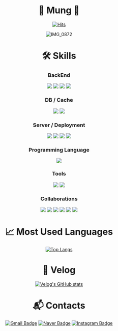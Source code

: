 <div align="center">

  # 🐶 Mung 🐶

  [![Hits](https://hits.seeyoufarm.com/api/count/incr/badge.svg?url=https%3A%2F%2Fgithub.com%2FM-ung&count_bg=%2360D706&title_bg=%232C6019&icon=&icon_color=%23E7E7E7&title=hits&edge_flat=false)](https://hits.seeyoufarm.com)

  ![IMG_0872](https://github.com/M-ung/M-ung/assets/126846468/a7c0a6e5-5864-4525-9fb2-b844b100389d)

  # 🛠️ Skills
### BackEnd
<img src="https://img.shields.io/badge/SpringBoot-6DB33F?style=for-the-badge&logo=springboot&logoColor=white"> 
<img src="https://img.shields.io/badge/Spring%20Data%20JPA-6DB33F?style=for-the-badge&logo=spring&logoColor=white"> 
<img src="https://img.shields.io/badge/QueryDSL-8C8C49?style=for-the-badge&logo=hibernate&logoColor=white"> 
<img src="https://img.shields.io/badge/Native%20Query-6B8E23?style=for-the-badge&logo=hibernate&logoColor=white"> 

### DB / Cache
<img src="https://img.shields.io/badge/MySQL-4479A1?style=for-the-badge&logo=mysql&logoColor=white">
<img src="https://img.shields.io/badge/Redis-DC382D?style=for-the-badge&logo=redis&logoColor=white"> 

### Server / Deployment
<img src="https://img.shields.io/badge/AWS%20EC2-FF9900?style=for-the-badge&logo=amazonecs&logoColor=white">
<img src="https://img.shields.io/badge/AWS%20RDS-527FFF?style=for-the-badge&logo=amazonrds&logoColor=white">
<img src="https://img.shields.io/badge/AWS%20S3-569A31?style=for-the-badge&logo=amazons3&logoColor=white">
<img src="https://img.shields.io/badge/docker-2496ED?style=for-the-badge&logo=docker&logoColor=white">

  ### Programming Language
  <img src="https://img.shields.io/badge/Java-007396?style=for-the-badge&logo=java&logoColor=white"> 

  ### Tools
  <img src="https://img.shields.io/badge/IntelliJ%20IDEA-000000?style=for-the-badge&logo=intellijidea&logoColor=white"> 
  <img src="https://img.shields.io/badge/MySQL%20Workbench-007ACC?style=for-the-badge&logo=mysql&logoColor=white">

  ### Collaborations
  <img src="https://img.shields.io/badge/Git-F05032?style=for-the-badge&logo=git&logoColor=white"> 
  <img src="https://img.shields.io/badge/GitHub-181717?style=for-the-badge&logo=github&logoColor=white"> 
  <img src="https://img.shields.io/badge/Notion-000000?style=for-the-badge&logo=notion&logoColor=white"> 
  <img src="https://img.shields.io/badge/Discord-5865F2?style=for-the-badge&logo=discord&logoColor=white">
  <img src="https://img.shields.io/badge/Slack-4A154B?style=for-the-badge&logo=slack&logoColor=white">
  <img src="https://img.shields.io/badge/Jira-0052CC?style=for-the-badge&logo=jira&logoColor=white">

# 📈 Most Used Languages
[![Top Langs](https://github-readme-stats.vercel.app/api/top-langs/?username=M-ung)](https://github.com/anuraghazra/github-readme-stats)

# 📝 Velog
[![Velog's GitHub stats](https://velog-readme-stats.vercel.app/api?name=_mung)]([벨로그링크](https://velog.io/@_mung))

  # :mailbox_with_mail: Contacts
  [![Gmail Badge](https://img.shields.io/badge/Gmail-d14836?style=flat-square&&link=mailto:wjdahrrla@gmail.com)](mailto:wjdahrrla@gmail.com)
  [![Naver Badge](https://img.shields.io/badge/Naver-03C75A?style=flat-square&logo=Naver&logoColor=white&link=mailto:wjdahrrla@naver.com)](mailto:wjdahrrla@naver.com)
  [![Instagram Badge](https://img.shields.io/badge/Instagram-%23E4405F?style=flat-square&logo=Instagram&logoColor=white)](https://www.instagram.com/_.mung)
</div>
